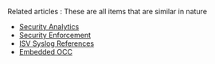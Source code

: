 
Related articles
: These are all items that are similar in nature

+ [Security Analytics]
+ [Security Enforcement]
+ [ISV Syslog References]
+ [Embedded OCC]

[Security Enforcement]: ./security-enforcement.html "Security Enforcement"
[Security Analytics]: ./security-analytics.html "Security Analytics"
[Embedded OCC]: ./embedded-occ.html "Embedded OCC"
[ISV Syslog References]: ./isv-syslog-references.html "ISV Syslog References"
[Common Guidance]: #common-guidance-and-requirements "Common Guidance"
[API Test Client]: ../../docs/api/getting_started/api_test_client.html "test client"
[Auth Principals]: ../../docs/api/getting_started/design_principles.html#authentication "Authentication"
[User Agent]: ../../docs/api/getting_started/design_principles.html#user-agent "User-Agent"
[Pagination]: ../../docs/api/getting_started/design_principles.html#pagination "Pagination"
[Rate Limiting]: ../../docs/api/getting_started/design_principles.html#rate-limiting "Rate Limiting"
[System Log API]: ../../docs/api/resources/system_log.html "System Log API"
[Users API]: ../../docs/api/resources/users.html "Users API"
[Groups API]: ../../docs/api/resources/groups.html "Groups API"
[Apps API]: ../../docs/api/resources/apps.html "Apps API"
[appUser Object]: ../../docs/api/resources/apps.html#application-user-model "App User Object"
[appGroup Object]: ../../docs/api/resources/apps.html#application-group-model "App Group Object"
[API endpoints]: ../../documentation/index.html "API Endpoints"
[SCIM Standards]: ../../standards/SCIM/index.html "SCIM Standards"
